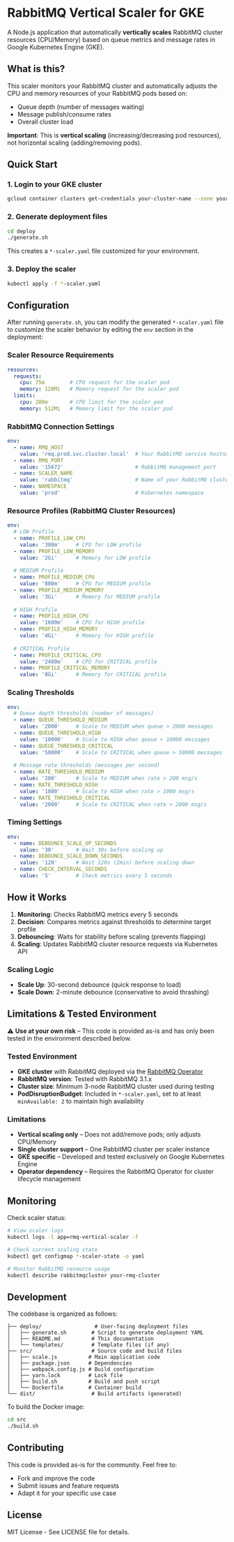 # RabbitMQ Vertical Scaler for GKE

A Node.js application that automatically **vertically scales** RabbitMQ cluster resources (CPU/Memory) based on queue metrics and message rates in Google Kubernetes Engine (GKE).

## What is this?

This scaler monitors your RabbitMQ cluster and automatically adjusts the CPU and memory resources of your RabbitMQ pods based on:
- Queue depth (number of messages waiting)
- Message publish/consume rates
- Overall cluster load

**Important**: This is **vertical scaling** (increasing/decreasing pod resources), not horizontal scaling (adding/removing pods).

## Quick Start

### 1. Login to your GKE cluster
```bash
gcloud container clusters get-credentials your-cluster-name --zone your-zone --project your-project
```

### 2. Generate deployment files
```bash
cd deploy
./generate.sh
```
This creates a `*-scaler.yaml` file customized for your environment.

### 3. Deploy the scaler
```bash
kubectl apply -f *-scaler.yaml
```

## Configuration

After running `generate.sh`, you can modify the generated `*-scaler.yaml` file to customize the scaler behavior by editing the `env` section in the deployment:

### Scaler Resource Requirements
```yaml
resources:
  requests:
    cpu: 75m        # CPU request for the scaler pod
    memory: 128Mi   # Memory request for the scaler pod
  limits:
    cpu: 200m       # CPU limit for the scaler pod
    memory: 512Mi   # Memory limit for the scaler pod
```

### RabbitMQ Connection Settings
```yaml
env:
  - name: RMQ_HOST
    value: 'rmq.prod.svc.cluster.local'  # Your RabbitMQ service hostname
  - name: RMQ_PORT
    value: '15672'                       # RabbitMQ management port
  - name: SCALER_NAME
    value: 'rabbitmq'                    # Name of your RabbitMQ cluster resource
  - name: NAMESPACE
    value: 'prod'                        # Kubernetes namespace
```

### Resource Profiles (RabbitMQ Cluster Resources)
```yaml
env:
  # LOW Profile
  - name: PROFILE_LOW_CPU
    value: '300m'     # CPU for LOW profile
  - name: PROFILE_LOW_MEMORY
    value: '2Gi'      # Memory for LOW profile
  
  # MEDIUM Profile
  - name: PROFILE_MEDIUM_CPU
    value: '800m'     # CPU for MEDIUM profile
  - name: PROFILE_MEDIUM_MEMORY
    value: '3Gi'      # Memory for MEDIUM profile
  
  # HIGH Profile
  - name: PROFILE_HIGH_CPU
    value: '1600m'    # CPU for HIGH profile
  - name: PROFILE_HIGH_MEMORY
    value: '4Gi'      # Memory for HIGH profile
  
  # CRITICAL Profile
  - name: PROFILE_CRITICAL_CPU
    value: '2400m'    # CPU for CRITICAL profile
  - name: PROFILE_CRITICAL_MEMORY
    value: '8Gi'      # Memory for CRITICAL profile
```

### Scaling Thresholds
```yaml
env:
  # Queue depth thresholds (number of messages)
  - name: QUEUE_THRESHOLD_MEDIUM
    value: '2000'     # Scale to MEDIUM when queue > 2000 messages
  - name: QUEUE_THRESHOLD_HIGH
    value: '10000'    # Scale to HIGH when queue > 10000 messages
  - name: QUEUE_THRESHOLD_CRITICAL
    value: '50000'    # Scale to CRITICAL when queue > 50000 messages
  
  # Message rate thresholds (messages per second)
  - name: RATE_THRESHOLD_MEDIUM
    value: '200'      # Scale to MEDIUM when rate > 200 msg/s
  - name: RATE_THRESHOLD_HIGH
    value: '1000'     # Scale to HIGH when rate > 1000 msg/s
  - name: RATE_THRESHOLD_CRITICAL
    value: '2000'     # Scale to CRITICAL when rate > 2000 msg/s
```

### Timing Settings
```yaml
env:
  - name: DEBOUNCE_SCALE_UP_SECONDS
    value: '30'       # Wait 30s before scaling up
  - name: DEBOUNCE_SCALE_DOWN_SECONDS
    value: '120'      # Wait 120s (2min) before scaling down
  - name: CHECK_INTERVAL_SECONDS
    value: '5'        # Check metrics every 5 seconds
```

## How it Works

1. **Monitoring**: Checks RabbitMQ metrics every 5 seconds
2. **Decision**: Compares metrics against thresholds to determine target profile
3. **Debouncing**: Waits for stability before scaling (prevents flapping)
4. **Scaling**: Updates RabbitMQ cluster resource requests via Kubernetes API

### Scaling Logic
- **Scale Up**: 30-second debounce (quick response to load)
- **Scale Down**: 2-minute debounce (conservative to avoid thrashing)

## Limitations & Tested Environment

⚠️ **Use at your own risk** – This code is provided as-is and has only been tested in the environment described below.

### Tested Environment
- **GKE cluster** with RabbitMQ deployed via the [RabbitMQ Operator](https://www.rabbitmq.com/kubernetes/operator/operator-overview.html)
- **RabbitMQ version**: Tested with RabbitMQ 3.1.x
- **Cluster size**: Minimum 3-node RabbitMQ cluster used during testing
- **PodDisruptionBudget**: Included in `*-scaler.yaml`, set to at least `minAvailable: 2` to maintain high availability

### Limitations
- **Vertical scaling only** – Does not add/remove pods; only adjusts CPU/Memory
- **Single cluster support** – One RabbitMQ cluster per scaler instance
- **GKE specific** – Developed and tested exclusively on Google Kubernetes Engine
- **Operator dependency** – Requires the RabbitMQ Operator for cluster lifecycle management

## Monitoring

Check scaler status:
```bash
# View scaler logs
kubectl logs -l app=rmq-vertical-scaler -f

# Check current scaling state
kubectl get configmap *-scaler-state -o yaml

# Monitor RabbitMQ resource usage
kubectl describe rabbitmqcluster your-rmq-cluster
```

## Development

The codebase is organized as follows:

```
├── deploy/                 # User-facing deployment files
│   ├── generate.sh        # Script to generate deployment YAML
│   ├── README.md          # This documentation
│   └── templates/         # Template files (if any)
├── src/                   # Source code and build files
│   ├── scale.js          # Main application code
│   ├── package.json      # Dependencies
│   ├── webpack.config.js # Build configuration
│   ├── yarn.lock         # Lock file
│   ├── build.sh          # Build and push script
│   └── Dockerfile        # Container build
└── dist/                  # Build artifacts (generated)
```

To build the Docker image:
```bash
cd src
./build.sh
```

## Contributing

This code is provided as-is for the community. Feel free to:
- Fork and improve the code
- Submit issues and feature requests
- Adapt it for your specific use case

## License

MIT License - See LICENSE file for details.
